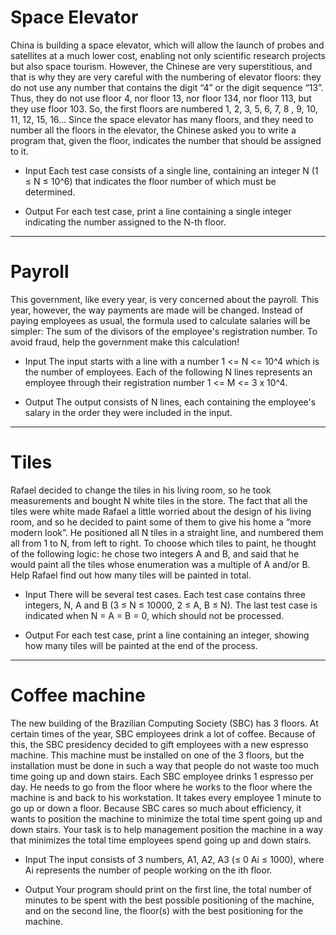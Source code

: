 # Space Elevator
China is building a space elevator, which will allow the launch of probes and satellites at a much lower cost, enabling not only scientific research projects but also space tourism.
However, the Chinese are very superstitious, and that is why they are very careful with the numbering of elevator floors: they do not use any number that contains the digit “4” or the digit sequence “13”.
Thus, they do not use floor 4, nor floor 13, nor floor 134, nor floor 113, but they use floor 103. 
So, the first floors are numbered 1, 2, 3, 5, 6, 7, 8 , 9, 10, 11, 12, 15, 16...
Since the space elevator has many floors, and they need to number all the floors in the elevator, the Chinese asked you to write a program that, given the floor, indicates the number that should 
be assigned to it.

- Input
Each test case consists of a single line, containing an integer N (1 ≤ N ≤ 10^6) that indicates the floor number of which must be determined.

- Output
For each test case, print a line containing a single integer indicating the number assigned to the N-th floor.
---
# Payroll
This government, like every year, is very concerned about the payroll. This year, however, the way payments are made will be changed. 
Instead of paying employees as usual, the formula used to calculate salaries will be simpler: The sum of the divisors of the employee's registration number. 
To avoid fraud, help the government make this calculation!

- Input
The input starts with a line with a number 1 <= N <= 10^4 which is the number of employees. 
Each of the following N lines represents an employee through their registration number 1 <= M <= 3 x 10^4.

- Output
The output consists of N lines, each containing the employee's salary in the order they were included in the input.
---
# Tiles
Rafael decided to change the tiles in his living room, so he took measurements and bought N white tiles in the store.
The fact that all the tiles were white made Rafael a little worried about the design of his living room, and so he decided to paint some of them to give his home a “more modern look”.
He positioned all N tiles in a straight line, and numbered them all from 1 to N, from left to right.
To choose which tiles to paint, he thought of the following logic: he chose two integers A and B, and said that he would paint all the tiles whose enumeration was a multiple of A and/or B.
Help Rafael find out how many tiles will be painted in total.

- Input
There will be several test cases. Each test case contains three integers, N, A and B (3 ≤ N ≤ 10000, 2 ≤ A, B ≤ N).
The last test case is indicated when N = A = B = 0, which should not be processed.

- Output
For each test case, print a line containing an integer, showing how many tiles will be painted at the end of the process.
---
# Coffee machine
The new building of the Brazilian Computing Society (SBC) has 3 floors. At certain times of the year, SBC employees drink a lot of coffee. Because of this, the SBC presidency decided
to gift employees with a new espresso machine. This machine must be installed on one of the 3 floors, but the installation must be done in such a way that people do not waste too much
time going up and down stairs. Each SBC employee drinks 1 espresso per day. He needs to go from the floor where he works to the floor where the machine is and back to his workstation.
It takes every employee 1 minute to go up or down a floor. Because SBC cares so much about efficiency, it wants to position the machine to minimize the total time spent going up and down stairs.
Your task is to help management position the machine in a way that minimizes the total time employees spend going up and down stairs.

- Input
The input consists of 3 numbers, A1, A2, A3 (≤ 0 Ai ≤ 1000), where Ai represents the number of people working on the ith floor.

- Output
Your program should print on the first line, the total number of minutes to be spent with the best possible positioning of the machine,
and on the second line, the floor(s) with the best positioning for the machine.
